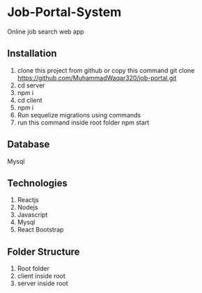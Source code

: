 # Job-Portal-System
Online job search web app
## Installation
1) clone this project from github or copy this command git clone https://github.com/MuhammadWaqar320/job-portal.git
2) cd server  
3) npm i  
4) cd client  
5) npm i  
6) Run sequelize migrations using commands  
7) run this command inside root folder npm start
## Database 
Mysql 
## Technologies
1) Reactjs  
2) Nodejs  
3) Javascript
4) Mysql  
5) React Bootstrap
## Folder Structure 
1) Root folder
2) client inside root  
3) server inside root
